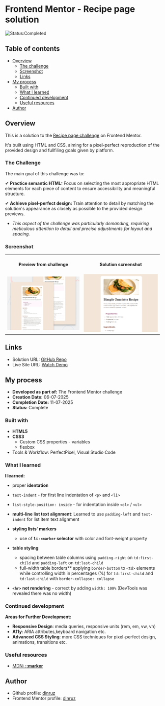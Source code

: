 # Frontend Mentor - Recipe page solution

![Status:Completed](https://camo.githubusercontent.com/e297f81c1c2bc24a8be594977cceae32ad473749af108f309a47f03fa922e229/68747470733a2f2f696d672e736869656c64732e696f2f62616467652f7374617475732d636f6d706c657465642d627269676874677265656e)

## Table of contents

- [Overview](#overview)
  - [The challenge](#the-challenge)
  - [Screenshot](#screenshot)
  - [Links](#links)
- [My process](#my-process)
  - [Built with](#built-with)
  - [What I learned](#what-i-learned)
  - [Continued development](#continued-development)
  - [Useful resources](#useful-resources)
- [Author](#author)

## Overview

This is a solution to the [Recipe page challenge](https://www.frontendmentor.io/challenges/recipe-page-KiTsR8QQKm) on Frontend Mentor.

 It's built using HTML and CSS, aiming for a pixel-perfect reproduction of the provided design and fullfiling goals given by platform.

### The Challenge 

The main goal of this challenge was to:

✔ **Practice semantic HTML:** Focus on selecting the most appropriate HTML elements for each piece of content to ensure accessibility and meaningful structure. 

✔ **Achieve pixel-perfect design:** Train attention to detail by matching the solution's appearance as closely as possible to the provided design previews.
  * *This aspect of the challenge was particularly demanding, requiring meticulous attention to detail and precise adjustments for layout and spacing.*

### Screenshot

<table>
  <tr> 
    <td align="center"><h4>Preview from challenge</h4></td>
    <td align="center"><h4>Solution screenshot</h4></td>
  </tr>
  <tr>
    <td align="center"> <img src="./instructions/preview.jpg" alt="Preview from challenge" width="400"> </td>
    <td align="center"> <img src="./screenshot.png" alt="Solution screenshot" width="400"> </td>
  </tr> 
</table>

## Links

* Solution URL: [GitHub Repo](https://github.com/dinruz/recipe-page)
* Live Site URL: [Watch Demo](https://dinruz.github.io/recipe-page)

## My process

* **Developed as part of:** The Frontend Mentor challenge
* **Creation Date:** 06-07-2025
* **Completion Date:** 11-07-2025
* **Status:** Complete

### Built with

* **HTML5**
* **CSS3**
  * Custom CSS properties - variables
  * flexbox
* Tools & Workflow: PerfectPixel, Visual Studio Code

### What I learned

**I learned:**

*  proper **identation**
  * `text-indent` - for first line indentation of `<p>` and `<li>`
  * `list-style-position: inside` - for indentation inside `<ol>` / `<ul>`
*  **multi-line list text alignment**: Learned to use `padding-left` and `text-indent` for list item text alignment

* **styling lists' markers**
  * use of **`li::marker` selector** with color and font-weight property 

* **table styling**
  * spacing between table columns using `padding-right` on `td:first-child` and `padding-left` on `td:last-child` 
  * full-width table borders** applying `border-bottom` to `<td>` elements while controlling width in percentages (%) for `td:first-child` and `td:last-child` with `border-collapse: collapse`

* **`<hr>` not rendering** - correct by adding `width: 100%` (DevTools was revealed there was no width)

### Continued development

**Areas for Further Development:**

- **Responsive Design**: media queries, responsive units (rem, em, vw, vh)
- **A11y**: ARIA attributes,keyboard navigation etc.
- **Advanced CSS Styling**: more CSS techniques for pixel-perfect design, animations, transitions etc.

### Useful resources

* [MDN: **::marker**](https://developer.mozilla.org/en-US/docs/Web/CSS/::marker)

## Author

* Github profile: [dinruz](https://github.com/dinruz)
* Frontend Mentor profile: [dinruz](https://www.frontendmentor.io/profile/dinruz)